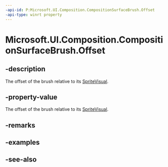 ```yaml
---
-api-id: P:Microsoft.UI.Composition.CompositionSurfaceBrush.Offset
-api-type: winrt property
---
```


<!-- Property syntax
public Windows.Foundation.Numerics.Vector2 Offset { get;  set; }
-->

# Microsoft.UI.Composition.CompositionSurfaceBrush.Offset

## -description
The offset of the brush relative to its [SpriteVisual](spritevisual.md).

## -property-value
The offset of the brush relative to its [SpriteVisual](spritevisual.md).

## -remarks

## -examples

## -see-also
